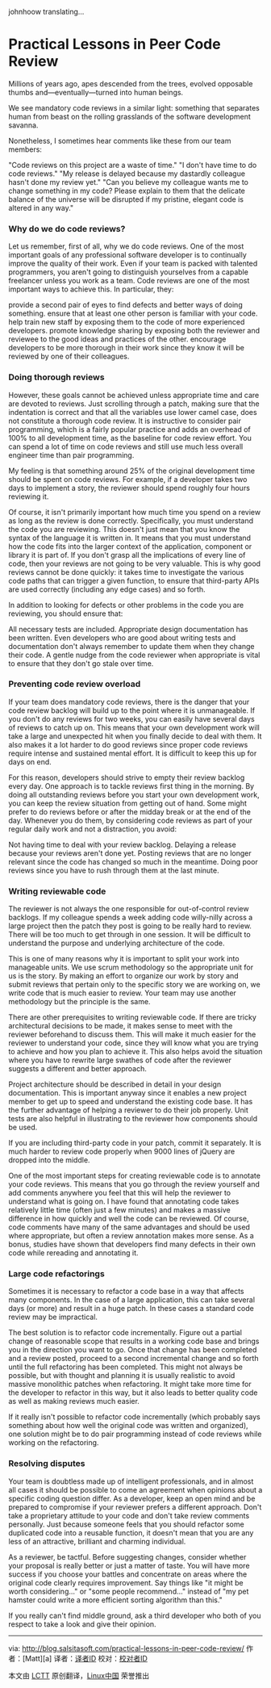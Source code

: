 johnhoow translating...
# Practical Lessons in Peer Code Review #

Millions of years ago, apes descended from the trees, evolved opposable thumbs and—eventually—turned into human beings.

We see mandatory code reviews in a similar light: something that separates human from beast on the rolling grasslands of the software
development savanna.

Nonetheless, I sometimes hear comments like these from our team members:

"Code reviews on this project are a waste of time."
"I don't have time to do code reviews."
"My release is delayed because my dastardly colleague hasn't done my review yet."
"Can you believe my colleague wants me to change something in my code? Please explain to them that the delicate balance of the universe will
be disrupted if my pristine, elegant code is altered in any way."

### Why do we do code reviews? ###

Let us remember, first of all, why we do code reviews. One of the most important goals of any professional software developer is to
continually improve the quality of their work. Even if your team is packed with talented programmers, you aren't going to distinguish
yourselves from a capable freelancer unless you work as a team. Code reviews are one of the most important ways to achieve this. In
particular, they:

provide a second pair of eyes to find defects and better ways of doing something.
ensure that at least one other person is familiar with your code.
help train new staff by exposing them to the code of more experienced developers.
promote knowledge sharing by exposing both the reviewer and reviewee to the good ideas and practices of the other.
encourage developers to be more thorough in their work since they know it will be reviewed by one of their colleagues.

### Doing thorough reviews ###

However, these goals cannot be achieved unless appropriate time and care are devoted to reviews. Just scrolling through a patch, making sure
that the indentation is correct and that all the variables use lower camel case, does not constitute a thorough code review. It is
instructive to consider pair programming, which is a fairly popular practice and adds an overhead of 100% to all development time, as the
baseline for code review effort. You can spend a lot of time on code reviews and still use much less overall engineer time than pair
programming.

My feeling is that something around 25% of the original development time should be spent on code reviews. For example, if a developer takes
two days to implement a story, the reviewer should spend roughly four hours reviewing it.

Of course, it isn't primarily important how much time you spend on a review as long as the review is done correctly. Specifically, you must
understand the code you are reviewing. This doesn't just mean that you know the syntax of the language it is written in. It means that you
must understand how the code fits into the larger context of the application, component or library it is part of. If you don't grasp all the
implications of every line of code, then your reviews are not going to be very valuable. This is why good reviews cannot be done quickly: it
takes time to investigate the various code paths that can trigger a given function, to ensure that third-party APIs are used correctly
(including any edge cases) and so forth.

In addition to looking for defects or other problems in the code you are reviewing, you should ensure that:

All necessary tests are included.
Appropriate design documentation has been written.
Even developers who are good about writing tests and documentation don't always remember to update them when they change their code. A
gentle nudge from the code reviewer when appropriate is vital to ensure that they don't go stale over time.

### Preventing code review overload ###

If your team does mandatory code reviews, there is the danger that your code review backlog will build up to the point where it is
unmanageable. If you don't do any reviews for two weeks, you can easily have several days of reviews to catch up on. This means that your
own development work will take a large and unexpected hit when you finally decide to deal with them. It also makes it a lot harder to do
good reviews since proper code reviews require intense and sustained mental effort. It is difficult to keep this up for days on end.

For this reason, developers should strive to empty their review backlog every day. One approach is to tackle reviews first thing in the
morning. By doing all outstanding reviews before you start your own development work, you can keep the review situation from getting out of
hand. Some might prefer to do reviews before or after the midday break or at the end of the day. Whenever you do them, by considering code
reviews as part of your regular daily work and not a distraction, you avoid:

Not having time to deal with your review backlog.
Delaying a release because your reviews aren't done yet.
Posting reviews that are no longer relevant since the code has changed so much in the meantime.
Doing poor reviews since you have to rush through them at the last minute.

### Writing reviewable code ###

The reviewer is not always the one responsible for out-of-control review backlogs. If my colleague spends a week adding code willy-nilly
across a large project then the patch they post is going to be really hard to review. There will be too much to get through in one session.
It will be difficult to understand the purpose and underlying architecture of the code.

This is one of many reasons why it is important to split your work into manageable units. We use scrum methodology so the appropriate unit
for us is the story. By making an effort to organize our work by story and submit reviews that pertain only to the specific story we are
working on, we write code that is much easier to review. Your team may use another methodology but the principle is the same.

There are other prerequisites to writing reviewable code. If there are tricky architectural decisions to be made, it makes sense to meet
with the reviewer beforehand to discuss them. This will make it much easier for the reviewer to understand your code, since they will know
what you are trying to achieve and how you plan to achieve it. This also helps avoid the situation where you have to rewrite large swathes
of code after the reviewer suggests a different and better approach.

Project architecture should be described in detail in your design documentation. This is important anyway since it enables a new project
member to get up to speed and understand the existing code base. It has the further advantage of helping a reviewer to do their job
properly. Unit tests are also helpful in illustrating to the reviewer how components should be used.

If you are including third-party code in your patch, commit it separately. It is much harder to review code properly when 9000 lines of
jQuery are dropped into the middle.

One of the most important steps for creating reviewable code is to annotate your code reviews. This means that you go through the review
yourself and add comments anywhere you feel that this will help the reviewer to understand what is going on. I have found that annotating
code takes relatively little time (often just a few minutes) and makes a massive difference in how quickly and well the code can be
reviewed. Of course, code comments have many of the same advantages and should be used where appropriate, but often a review annotation
makes more sense. As a bonus, studies have shown that developers find many defects in their own code while rereading and annotating it.

### Large code refactorings ###

Sometimes it is necessary to refactor a code base in a way that affects many components. In the case of a large application, this can take
several days (or more) and result in a huge patch. In these cases a standard code review may be impractical.

The best solution is to refactor code incrementally. Figure out a partial change of reasonable scope that results in a working code base and
brings you in the direction you want to go. Once that change has been completed and a review posted, proceed to a second incremental change
and so forth until the full refactoring has been completed. This might not always be possible, but with thought and planning it is usually
realistic to avoid massive monolithic patches when refactoring. It might take more time for the developer to refactor in this way, but it
also leads to better quality code as well as making reviews much easier.

If it really isn't possible to refactor code incrementally (which probably says something about how well the original code was written and
organized), one solution might be to do pair programming instead of code reviews while working on the refactoring.

### Resolving disputes ###

Your team is doubtless made up of intelligent professionals, and in almost all cases it should be possible to come an agreement when
opinions about a specific coding question differ. As a developer, keep an open mind and be prepared to compromise if your reviewer prefers a
different approach. Don't take a proprietary attitude to your code and don't take review comments personally. Just because someone feels
that you should refactor some duplicated code into a reusable function, it doesn't mean that you are any less of an attractive, brilliant
and charming individual.

As a reviewer, be tactful. Before suggesting changes, consider whether your proposal is really better or just a matter of taste. You will
have more success if you choose your battles and concentrate on areas where the original code clearly requires improvement. Say things like
"it might be worth considering..." or "some people recommend..." instead of "my pet hamster could write a more efficient sorting algorithm
than this."

If you really can't find middle ground, ask a third developer who both of you respect to take a look and give their opinion.

--------------------------------------------------------------------------------

via: http://blog.salsitasoft.com/practical-lessons-in-peer-code-review/
作者：[Matt][a]
译者：[译者ID](https://github.com/译者ID)
校对：[校对者ID](https://github.com/校对者ID)

本文由 [LCTT](https://github.com/LCTT/TranslateProject) 原创翻译，[Linux中国](http://linux.cn/) 荣誉推出


